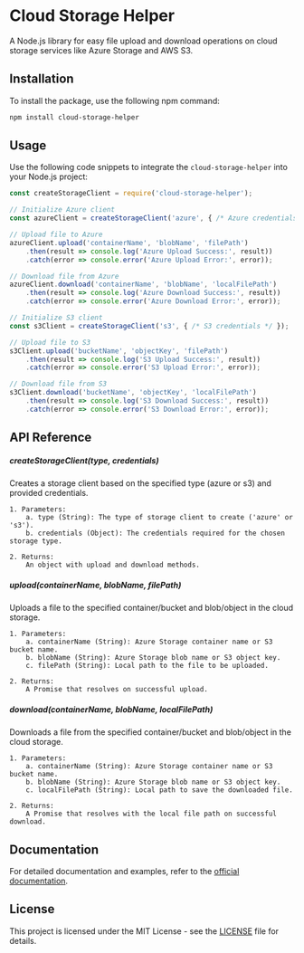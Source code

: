# Cloud Storage Helper

A Node.js library for easy file upload and download operations on cloud storage services like Azure Storage and AWS S3. 

## Installation

To install the package, use the following npm command:

```bash
npm install cloud-storage-helper
```

## Usage
Use the following code snippets to integrate the `cloud-storage-helper` into your Node.js project:

```javascript
const createStorageClient = require('cloud-storage-helper');

// Initialize Azure client
const azureClient = createStorageClient('azure', { /* Azure credentials */ });

// Upload file to Azure
azureClient.upload('containerName', 'blobName', 'filePath')
    .then(result => console.log('Azure Upload Success:', result))
    .catch(error => console.error('Azure Upload Error:', error));

// Download file from Azure
azureClient.download('containerName', 'blobName', 'localFilePath')
    .then(result => console.log('Azure Download Success:', result))
    .catch(error => console.error('Azure Download Error:', error));

// Initialize S3 client
const s3Client = createStorageClient('s3', { /* S3 credentials */ });

// Upload file to S3
s3Client.upload('bucketName', 'objectKey', 'filePath')
    .then(result => console.log('S3 Upload Success:', result))
    .catch(error => console.error('S3 Upload Error:', error));

// Download file from S3
s3Client.download('bucketName', 'objectKey', 'localFilePath')
    .then(result => console.log('S3 Download Success:', result))
    .catch(error => console.error('S3 Download Error:', error));

```

## API Reference

##### createStorageClient(type, credentials)
Creates a storage client based on the specified type (azure or s3) and provided credentials.

    1. Parameters:
        a. type (String): The type of storage client to create ('azure' or 's3').
        b. credentials (Object): The credentials required for the chosen storage type.
        
    2. Returns:
        An object with upload and download methods.


##### upload(containerName, blobName, filePath)
Uploads a file to the specified container/bucket and blob/object in the cloud storage.

    1. Parameters:
        a. containerName (String): Azure Storage container name or S3 bucket name.
        b. blobName (String): Azure Storage blob name or S3 object key.
        c. filePath (String): Local path to the file to be uploaded.

    2. Returns:
        A Promise that resolves on successful upload.


##### download(containerName, blobName, localFilePath)
Downloads a file from the specified container/bucket and blob/object in the cloud storage.

    1. Parameters:
        a. containerName (String): Azure Storage container name or S3 bucket name.
        b. blobName (String): Azure Storage blob name or S3 object key.
        c. localFilePath (String): Local path to save the downloaded file.

    2. Returns:
        A Promise that resolves with the local file path on successful download.

## Documentation

For detailed documentation and examples, refer to the <a href = "https://www.npmjs.com/package/cloud-storage-helper">official documentation</a>.

## License

This project is licensed under the MIT License - see the <a href = "https://github.com/Harshit1704/cloud-storage-helper/blob/main/LICENSE">LICENSE</a> file for details.
